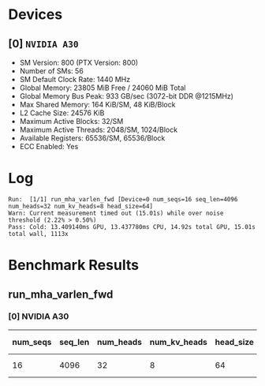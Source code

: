 # Devices

## [0] `NVIDIA A30`
* SM Version: 800 (PTX Version: 800)
* Number of SMs: 56
* SM Default Clock Rate: 1440 MHz
* Global Memory: 23805 MiB Free / 24060 MiB Total
* Global Memory Bus Peak: 933 GB/sec (3072-bit DDR @1215MHz)
* Max Shared Memory: 164 KiB/SM, 48 KiB/Block
* L2 Cache Size: 24576 KiB
* Maximum Active Blocks: 32/SM
* Maximum Active Threads: 2048/SM, 1024/Block
* Available Registers: 65536/SM, 65536/Block
* ECC Enabled: Yes

# Log

```
Run:  [1/1] run_mha_varlen_fwd [Device=0 num_seqs=16 seq_len=4096 num_heads=32 num_kv_heads=8 head_size=64]
Warn: Current measurement timed out (15.01s) while over noise threshold (2.22% > 0.50%)
Pass: Cold: 13.409140ms GPU, 13.437780ms CPU, 14.92s total GPU, 15.01s total wall, 1113x 
```

# Benchmark Results

## run_mha_varlen_fwd

### [0] NVIDIA A30

| num_seqs | seq_len | num_heads | num_kv_heads | head_size | Memory Reads | Memory Writes | Memory Usage | Tokens | Samples | CPU Time  | Noise | GPU Time  | Noise | Elem/s | GlobalMem BW | BWUtil |
|----------|---------|-----------|--------------|-----------|--------------|---------------|--------------|--------|---------|-----------|-------|-----------|-------|--------|--------------|--------|
|       16 |    4096 |        32 |            8 |        64 |  384.000 MiB |   256.000 MiB |          640 |  65536 |   1113x | 13.438 ms | 3.31% | 13.409 ms | 2.22% | 4.887M |  50.047 GB/s |  5.36% |
